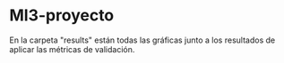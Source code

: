 # Ml3-proyecto
En la carpeta "results" están todas las gráficas junto a los resultados de aplicar las métricas de validación.
